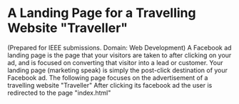 # A Landing Page for a Travelling Website "Traveller"
(Prepared for IEEE submissions. Domain: Web Development)
A Facebook ad landing page is the page that your visitors are taken to after clicking on your ad, and is focused on converting that visitor into a lead or customer. Your landing page (marketing speak) is simply the post-click destination of your Facebook ad.
The following page focuses on the advertisement of a travelling website "Traveller"
After clicking its facebook ad the user is redirected to the page "index.html"
